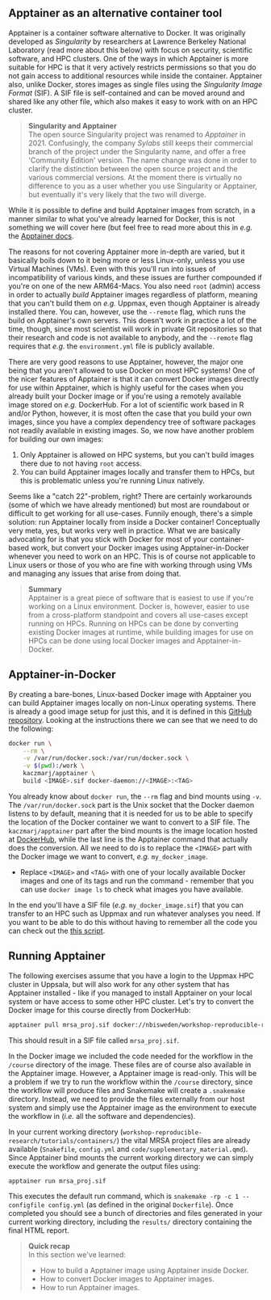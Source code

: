 ## Apptainer as an alternative container tool

Apptainer is a container software alternative to Docker. It was originally
developed as _Singularity_ by researchers at Lawrence Berkeley National
Laboratory (read more about this below) with focus on security, scientific
software, and HPC clusters. One of the ways in which Apptainer is more suitable
for HPC is that it very actively restricts permissions so that you do not gain
access to additional resources while inside the container. Apptainer also,
unlike Docker, stores images as single files using the _Singularity Image
Format_ (SIF). A SIF file is self-contained and can be moved around and shared
like any other file, which also makes it easy to work with on an HPC cluster.

> **Singularity and Apptainer** <br>
> The open source Singularity project was renamed to _Apptainer_ in 2021.
> Confusingly, the company _Sylabs_ still keeps their commercial branch of
> the project under the Singularity name, and offer a free 'Community
> Edition' version. The name change was done in order to clarify the
> distinction between the open source project and the various commercial
> versions. At the moment there is virtually no difference to you as a user
> whether you use Singularity or Apptainer, but eventually it's very likely that
> the two will diverge.

While it is possible to define and build Apptainer images from scratch, in a
manner similar to what you've already learned for Docker, this is not something
we will cover here (but feel free to read more about this in _e.g._ the
[Apptainer docs](https://apptainer.org/docs/user/main/index.html).

The reasons for not covering Apptainer more in-depth are varied, but it
basically boils down to it being more or less Linux-only, unless you use Virtual
Machines (VMs). Even with this you'll run into issues of incompatibility of
various kinds, and these issues are further compounded if you're on one of the
new ARM64-Macs. You also need `root` (admin) access in order to actually _build_
Apptainer images regardless of platform, meaning that you can't build them on
_e.g._ Uppmax, even though Apptainer is already installed there. You can,
however, use the `--remote` flag, which runs the build on Apptainer's own
servers. This doesn't work in practice a lot of the time, though, since most
scientist will work in private Git repositories so that their research and code
is not available to anybody, and the `--remote` flag requires that _e.g._ the
`environment.yml` file is publicly available.

There are very good reasons to use Apptainer, however, the major one being
that you aren't allowed to use Docker on most HPC systems! One of the nicer
features of Apptainer is that it can convert Docker images directly for use
within Apptainer, which is highly useful for the cases when you already built
your Docker image or if you're using a remotely available image stored on _e.g._
DockerHub. For a lot of scientific work based in R and/or Python, however, it is
most often the case that you build your own images, since you have a complex
dependency tree of software packages not readily available in existing images.
So, we now have another problem for building our own images:

1. Only Apptainer is allowed on HPC systems, but you can't build images there
   due to not having `root` access.
2. You can build Apptainer images locally and transfer them to HPCs, but this
   is problematic unless you're running Linux natively.

Seems like a "catch 22"-problem, right? There are certainly workarounds (some of
which we have already mentioned) but most are roundabout or difficult to get
working for all use-cases. Funnily enough, there's a simple solution: run
Apptainer locally from inside a Docker container! Conceptually very meta, yes,
but works very well in practice. What we are basically advocating for is that
you stick with Docker for most of your container-based work, but convert your
Docker images using Apptainer-in-Docker whenever you need to work on an HPC.
This is of course not applicable to Linux users or those of you who are fine
with working through using VMs and managing any issues that arise from doing
that.

> **Summary** <br>
> Apptainer is a great piece of software that is easiest to use if you're
> working on a Linux environment. Docker is, however, easier to use from a
> cross-platform standpoint and covers all use-cases except running on HPCs.
> Running on HPCs can be done by converting existing Docker images at runtime,
> while building images for use on HPCs can be done using local Docker images
> and Apptainer-in-Docker.

## Apptainer-in-Docker

By creating a bare-bones, Linux-based Docker image with Apptainer you can
build Apptainer images locally on non-Linux operating systems. There is
already a good image setup for just this, and it is defined in this [GitHub
repository](https://github.com/kaczmarj/apptainer-in-docker). Looking at the
instructions there we can see that we need to do the following:

```bash
docker run \
    --rm \
    -v /var/run/docker.sock:/var/run/docker.sock \
    -v $(pwd):/work \
    kaczmarj/apptainer \
    build <IMAGE>.sif docker-daemon://<IMAGE>:<TAG>
```

You already know about `docker run`, the `--rm` flag and bind mounts using `-v`.
The `/var/run/docker.sock` part is the Unix socket that the Docker daemon
listens to by default, meaning that it is needed for us to be able to
specify the location of the Docker container we want to convert to a SIF
file. The `kaczmarj/apptainer` part after the bind mounts is the image
location hosted at [DockerHub](https://hub.docker.com/r/kaczmarj/apptainer),
while the last line is the Apptainer command that actually does the conversion.
All we need to do is to replace the `<IMAGE>` part with the Docker image we want
to convert, _e.g._ `my_docker_image`.

- Replace `<IMAGE>` and `<TAG>` with one of your locally available Docker images
  and one of its tags and run the command - remember that you can use `docker
image ls` to check what images you have available.

In the end you'll have a SIF file (_e.g._ `my_docker_image.sif`) that you can
transfer to an HPC such as Uppmax and run whatever analyses you need. If you
want to be able to do this without having to remember all the code you can check
out the [this script](https://github.com/fasterius/dotfiles/blob/main/scripts/apptainer-in-docker.sh).

## Running Apptainer

The following exercises assume that you have a login to the Uppmax HPC cluster
in Uppsala, but will also work for any other system that has Apptainer
installed - like if you managed to install Apptainer on your local system or
have access to some other HPC cluster. Let's try to convert the Docker image for
this course directly from DockerHub:

```bash
apptainer pull mrsa_proj.sif docker://nbisweden/workshop-reproducible-research
```

This should result in a SIF file called `mrsa_proj.sif`.

In the Docker image we included the code needed for the workflow in the
`/course` directory of the image. These files are of course also available in
the Apptainer image. However, a Apptainer image is read-only. This will be a
problem if we try to run the workflow within the `/course` directory, since the
workflow will produce files and Snakemake will create a `.snakemake` directory.
Instead, we need to provide the files externally from our host system and simply
use the Apptainer image as the environment to execute the workflow in (_i.e._
all the software and dependencies).

In your current working directory
(`workshop-reproducible-research/tutorials/containers/`) the vital MRSA project
files are already available (`Snakefile`, `config.yml` and
`code/supplementary_material.qmd`). Since Apptainer bind mounts the current
working directory we can simply execute the workflow and generate the output
files using:

```bash
apptainer run mrsa_proj.sif
```

This executes the default run command, which is `snakemake -rp -c 1 --configfile
config.yml` (as defined in the original `Dockerfile`). Once completed you should
see a bunch of directories and files generated in your current working
directory, including the `results/` directory containing the final HTML report.

> **Quick recap** <br>
> In this section we've learned:
>
> - How to build a Apptainer image using Apptainer inside Docker.
> - How to convert Docker images to Apptainer images.
> - How to run Apptainer images.
